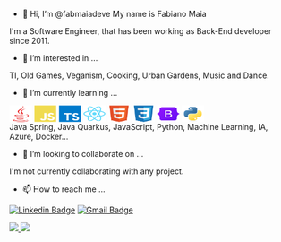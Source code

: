 - 👋 Hi, I’m @fabmaiadeve My name is Fabiano Maia

I'm a Software Engineer, that has been working as Back-End developer since 2011.
 
- 👀 I’m interested in ...

TI, Old Games, Veganism, Cooking, Urban Gardens, Music and Dance.   

- 🌱 I’m currently learning ...
<div style="display: inline_block">
  <img align="center" alt="Fab-Java" height="30" width="40" src="https://raw.githubusercontent.com/devicons/devicon/master/icons/java/java-plain.svg">
  <img align="center" alt="Fab-Js" height="30" width="40" src="https://raw.githubusercontent.com/devicons/devicon/master/icons/javascript/javascript-plain.svg">
  <img align="center" alt="Fab-Ts" height="30" width="40" src="https://raw.githubusercontent.com/devicons/devicon/master/icons/typescript/typescript-plain.svg">
  <img align="center" alt="Fab-React" height="30" width="40" src="https://raw.githubusercontent.com/devicons/devicon/master/icons/react/react-original.svg">
  <img align="center" alt="Fab-HTML" height="30" width="40" src="https://raw.githubusercontent.com/devicons/devicon/master/icons/html5/html5-original.svg">
  <img align="center" alt="Fab-CSS" height="30" width="40" src="https://raw.githubusercontent.com/devicons/devicon/master/icons/css3/css3-original.svg">
  <img align="center" alt="Fab-Bootstrap" height="30" width="40" src="https://raw.githubusercontent.com/devicons/devicon/master/icons/bootstrap/bootstrap-original.svg">
  <img align="center" alt="Fab-Python" height="30" width="40" src="https://raw.githubusercontent.com/devicons/devicon/master/icons/python/python-original.svg">    
</div>
Java Spring, Java Quarkus, JavaScript, Python, Machine Learning, IA, Azure, Docker...
  
- 💞️ I’m looking to collaborate on ...

I'm not currently collaborating with any project.

- 📫 How to reach me ...

[![Linkedin Badge](https://img.shields.io/badge/-Fabiano%20Maia-blue?style=flat-square&logo=Linkedin&logoColor=white&link=https://www.linkedin.com/in/fabiano-maia-1b8564b8/)](https://www.linkedin.com/in/fabiano-maia-1b8564b8/) 
[![Gmail Badge](https://img.shields.io/badge/-fmaiati@gmail.com-6633cc?style=flat-square&logo=Gmail&logoColor=white&link=mailto:fmaiati@gmail.com)](mailto:fmaiati@gmail.com)
<div>
  <a href="https://github.com/fabmaiadeve">
  <img height="180em" src="https://github-readme-stats.vercel.app/api?username=fabmaiadeve&show_icons=true&theme=cobalt&include_all_commits=true&count_private=true"/>
  <img height="180em" src="https://github-readme-stats.vercel.app/api/top-langs/?username=fabmaiadeve&layout=compact&langs_count=7&theme=cobalt"/>
</div>

  

<!---
fabmaiadeve/fabmaiadeve is a ✨ special ✨ repository because its `README.md` (this file) appears on your GitHub profile.
You can click the Preview link to take a look at your changes.
--->
